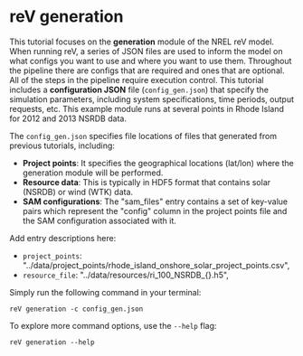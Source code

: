reV generation
===========================

This tutorial focuses on the **generation** module of the NREL reV model. 
When running reV, a series of JSON files are used to inform the model on what configs you want to use and where you want to use them.
Throughout the pipeline there are configs that are required and ones that are optional.
All of the steps in the pipeline require execution control.
This tutorial includes a **configuration JSON** file (`config_gen.json`) that specify the simulation parameters, including system specifications, time periods, output requests, etc. 
This example module runs at several points in Rhode Island for 2012 and 2013 NSRDB data. 

The `config_gen.json` specifies file locations of files that generated from previous tutorials, including:

- **Project points**: It specifies the geographical locations (lat/lon) where the generation module will be performed. 
- **Resource data**: This is typically in HDF5 format that contains solar (NSRDB) or wind (WTK) data. 
- **SAM configurations**: The "sam_files" entry contains a set of key-value pairs which represent the "config" column in the project points file and the SAM configuration associated with it.

Add entry descriptions here:
- `project_points`: "../data/project_points/rhode_island_onshore_solar_project_points.csv",
- `resource_file`: "../data/resources/ri_100_NSRDB_{}.h5",


Simply run the following command in your terminal:

```
reV generation -c config_gen.json
```

To explore more command options, use the `--help` flag: 

```
reV generation --help
```
